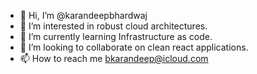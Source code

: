 - 👋 Hi, I’m @karandeepbhardwaj
- 👀 I’m interested in robust cloud architectures.
- 🌱 I’m currently learning Infrastructure as code.
- 💞️ I’m looking to collaborate on clean react applications.
- 📫 How to reach me bkarandeep@icloud.com

<!---
karandeepbhardwaj/karandeepbhardwaj is a ✨ special ✨ repository because its `README.md` (this file) appears on your GitHub profile.
You can click the Preview link to take a look at your changes.
--->
